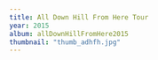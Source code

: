 ```yaml
---
title: All Down Hill From Here Tour
year: 2015
album: allDownHillFromHere2015
thumbnail: "thumb_adhfh.jpg"
---
```

